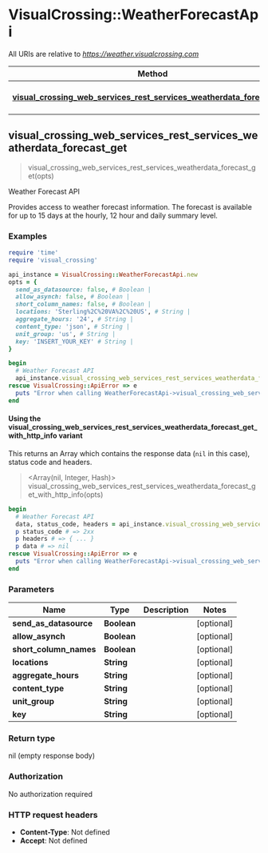 # VisualCrossing::WeatherForecastApi

All URIs are relative to *https://weather.visualcrossing.com*

| Method | HTTP request | Description |
| ------ | ------------ | ----------- |
| [**visual_crossing_web_services_rest_services_weatherdata_forecast_get**](WeatherForecastApi.md#visual_crossing_web_services_rest_services_weatherdata_forecast_get) | **GET** /VisualCrossingWebServices/rest/services/weatherdata/forecast | Weather Forecast API |


## visual_crossing_web_services_rest_services_weatherdata_forecast_get

> visual_crossing_web_services_rest_services_weatherdata_forecast_get(opts)

Weather Forecast API

Provides access to weather forecast information. The forecast is available for up to 15 days at the hourly, 12 hour and daily summary level.

### Examples

```ruby
require 'time'
require 'visual_crossing'

api_instance = VisualCrossing::WeatherForecastApi.new
opts = {
  send_as_datasource: false, # Boolean | 
  allow_asynch: false, # Boolean | 
  short_column_names: false, # Boolean | 
  locations: 'Sterling%2C%20VA%2C%20US', # String | 
  aggregate_hours: '24', # String | 
  content_type: 'json', # String | 
  unit_group: 'us', # String | 
  key: 'INSERT_YOUR_KEY' # String | 
}

begin
  # Weather Forecast API
  api_instance.visual_crossing_web_services_rest_services_weatherdata_forecast_get(opts)
rescue VisualCrossing::ApiError => e
  puts "Error when calling WeatherForecastApi->visual_crossing_web_services_rest_services_weatherdata_forecast_get: #{e}"
end
```

#### Using the visual_crossing_web_services_rest_services_weatherdata_forecast_get_with_http_info variant

This returns an Array which contains the response data (`nil` in this case), status code and headers.

> <Array(nil, Integer, Hash)> visual_crossing_web_services_rest_services_weatherdata_forecast_get_with_http_info(opts)

```ruby
begin
  # Weather Forecast API
  data, status_code, headers = api_instance.visual_crossing_web_services_rest_services_weatherdata_forecast_get_with_http_info(opts)
  p status_code # => 2xx
  p headers # => { ... }
  p data # => nil
rescue VisualCrossing::ApiError => e
  puts "Error when calling WeatherForecastApi->visual_crossing_web_services_rest_services_weatherdata_forecast_get_with_http_info: #{e}"
end
```

### Parameters

| Name | Type | Description | Notes |
| ---- | ---- | ----------- | ----- |
| **send_as_datasource** | **Boolean** |  | [optional] |
| **allow_asynch** | **Boolean** |  | [optional] |
| **short_column_names** | **Boolean** |  | [optional] |
| **locations** | **String** |  | [optional] |
| **aggregate_hours** | **String** |  | [optional] |
| **content_type** | **String** |  | [optional] |
| **unit_group** | **String** |  | [optional] |
| **key** | **String** |  | [optional] |

### Return type

nil (empty response body)

### Authorization

No authorization required

### HTTP request headers

- **Content-Type**: Not defined
- **Accept**: Not defined

